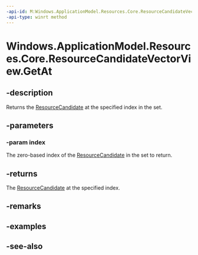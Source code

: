 ```yaml
---
-api-id: M:Windows.ApplicationModel.Resources.Core.ResourceCandidateVectorView.GetAt(System.UInt32)
-api-type: winrt method
---
```


<!-- Method syntax
public Windows.ApplicationModel.Resources.Core.ResourceCandidate GetAt(System.UInt32 index)
-->

# Windows.ApplicationModel.Resources.Core.ResourceCandidateVectorView.GetAt

## -description
Returns the [ResourceCandidate](resourcecandidate.md) at the specified index in the set.

## -parameters
### -param index
The zero-based index of the [ResourceCandidate](resourcecandidate.md) in the set to return.

## -returns
The [ResourceCandidate](resourcecandidate.md) at the specified index.

## -remarks

## -examples

## -see-also
